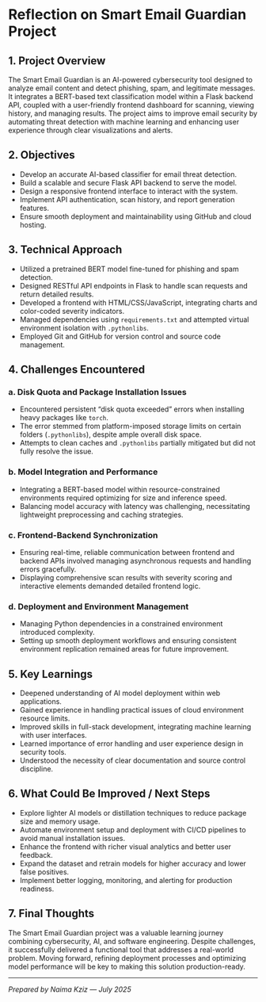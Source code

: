 # Reflection on Smart Email Guardian Project

## 1. Project Overview

The Smart Email Guardian is an AI-powered cybersecurity tool designed to analyze email content and detect phishing, spam, and legitimate messages. It integrates a BERT-based text classification model within a Flask backend API, coupled with a user-friendly frontend dashboard for scanning, viewing history, and managing results. The project aims to improve email security by automating threat detection with machine learning and enhancing user experience through clear visualizations and alerts.

## 2. Objectives

- Develop an accurate AI-based classifier for email threat detection.
- Build a scalable and secure Flask API backend to serve the model.
- Design a responsive frontend interface to interact with the system.
- Implement API authentication, scan history, and report generation features.
- Ensure smooth deployment and maintainability using GitHub and cloud hosting.

## 3. Technical Approach

- Utilized a pretrained BERT model fine-tuned for phishing and spam detection.
- Designed RESTful API endpoints in Flask to handle scan requests and return detailed results.
- Developed a frontend with HTML/CSS/JavaScript, integrating charts and color-coded severity indicators.
- Managed dependencies using `requirements.txt` and attempted virtual environment isolation with `.pythonlibs`.
- Employed Git and GitHub for version control and source code management.

## 4. Challenges Encountered

### a. Disk Quota and Package Installation Issues

- Encountered persistent “disk quota exceeded” errors when installing heavy packages like `torch`.
- The error stemmed from platform-imposed storage limits on certain folders (`.pythonlibs`), despite ample overall disk space.
- Attempts to clean caches and `.pythonlibs` partially mitigated but did not fully resolve the issue.

### b. Model Integration and Performance

- Integrating a BERT-based model within resource-constrained environments required optimizing for size and inference speed.
- Balancing model accuracy with latency was challenging, necessitating lightweight preprocessing and caching strategies.

### c. Frontend-Backend Synchronization

- Ensuring real-time, reliable communication between frontend and backend APIs involved managing asynchronous requests and handling errors gracefully.
- Displaying comprehensive scan results with severity scoring and interactive elements demanded detailed frontend logic.

### d. Deployment and Environment Management

- Managing Python dependencies in a constrained environment introduced complexity.
- Setting up smooth deployment workflows and ensuring consistent environment replication remained areas for future improvement.

## 5. Key Learnings

- Deepened understanding of AI model deployment within web applications.
- Gained experience in handling practical issues of cloud environment resource limits.
- Improved skills in full-stack development, integrating machine learning with user interfaces.
- Learned importance of error handling and user experience design in security tools.
- Understood the necessity of clear documentation and source control discipline.

## 6. What Could Be Improved / Next Steps

- Explore lighter AI models or distillation techniques to reduce package size and memory usage.
- Automate environment setup and deployment with CI/CD pipelines to avoid manual installation issues.
- Enhance the frontend with richer visual analytics and better user feedback.
- Expand the dataset and retrain models for higher accuracy and lower false positives.
- Implement better logging, monitoring, and alerting for production readiness.

## 7. Final Thoughts

The Smart Email Guardian project was a valuable learning journey combining cybersecurity, AI, and software engineering. Despite challenges, it successfully delivered a functional tool that addresses a real-world problem. Moving forward, refining deployment processes and optimizing model performance will be key to making this solution production-ready.

---

*Prepared by Naima Kziz — July 2025*
